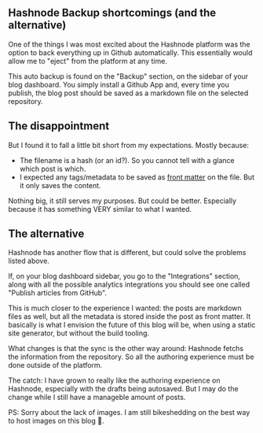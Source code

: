 ## Hashnode Backup shortcomings (and the alternative)

One of the things I was most excited about the Hashnode platform was the option to back everything up in Github automatically. This essentially would allow me to "eject" from the platform at any time.

This auto backup is found on the "Backup" section, on the sidebar of your blog dashboard. You simply install a Github App and, every time you publish, the blog post should be saved as a markdown file on the selected repository.

## The disappointment

But I found it to fall a little bit short from my expectations. Mostly because:
- The filename is a hash (or an id?). So you cannot tell with a glance which post is which.
- I expected any tags/metadata to be saved as [front matter](https://jekyllrb.com/docs/front-matter/) on the file. But it only saves the content.

Nothing big, it still serves my purposes. But could be better. Especially because it has something VERY similar to what I wanted.

## The alternative

Hashnode has another flow that is different, but could solve the problems listed above. 

If, on your blog dashboard sidebar, you go to the "Integrations" section, along with all the possible analytics integrations you should see one called "Publish articles from GitHub".

This is much closer to the experience I wanted: the posts are markdown files as well, but all the metadata is stored inside the post as front matter. It basically is what I envision the future of this blog will be, when using a static site generator, but without the build tooling.

What changes is that the sync is the other way around: Hashnode fetchs the information from the repository. So all the authoring experience must be done outside of the platform.

The catch: I have grown to really like the authoring experience on Hashnode, especially with the drafts being autosaved. But I may do the change while I still have a manageble amount of posts.

PS: Sorry about the lack of images. I am still bikeshedding on the best way to host images on this blog 🤦. 